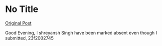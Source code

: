# No Title

[Original Post](https://discourse.onlinedegree.iitm.ac.in/t/169029/702)

<p>Good Evening, I shreyansh Singh have been marked absent even though I submitted, 23f2002745</p>